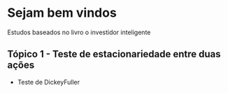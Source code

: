 # Sejam bem vindos

Estudos baseados no livro o investidor inteligente

## Tópico 1 - Teste de estacionariedade entre duas ações
- Teste de DickeyFuller